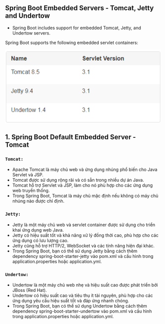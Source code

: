 
## Spring Boot Embedded Servers - Tomcat, Jetty and Undertow


- Spring Boot includes support for embedded Tomcat, Jetty, and Undertow servers.

Spring Boot supports the following embedded servlet containers:

![img.png](img.png)


## 1. Spring Boot Default Embedded Server - Tomcat

### `Tomcat:`

- Apache Tomcat là máy chủ web và ứng dụng nhúng phổ biến cho Java Servlet và JSP.
- Tomcat được sử dụng rộng rãi và có sẵn trong nhiều dự án Java.
- Tomcat hỗ trợ Servlet và JSP, làm cho nó phù hợp cho các ứng dụng web truyền thống.
- Trong Spring Boot, Tomcat là máy chủ mặc định nếu không có máy chủ nhúng nào được chỉ định.

### `Jetty:`

- Jetty là một máy chủ web và servlet container được sử dụng cho triển khai ứng dụng web Java.
- Jetty có hiệu suất tốt và khả năng xử lý đồng thời cao, phù hợp cho các ứng dụng có lưu lượng cao.
- Jetty cũng hỗ trợ HTTP/2, WebSocket và các tính năng hiện đại khác.
- Trong Spring Boot, bạn có thể sử dụng Jetty bằng cách thêm dependency spring-boot-starter-jetty vào pom.xml và cấu hình trong application.properties hoặc application.yml.

### `Undertow:`

- Undertow là một máy chủ web nhẹ và hiệu suất cao được phát triển bởi JBoss (Red Hat).
- Undertow có hiệu suất cao và tiêu thụ ít tài nguyên, phù hợp cho các ứng dụng yêu cầu hiệu suất tốt và đáp ứng nhanh chóng.
- Trong Spring Boot, bạn có thể sử dụng Undertow bằng cách thêm dependency spring-boot-starter-undertow vào pom.xml và cấu hình trong application.properties hoặc application.yml.


